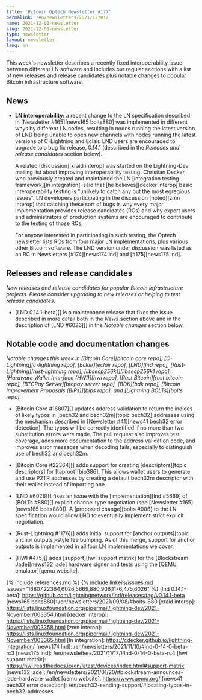 ```yaml
---
title: 'Bitcoin Optech Newsletter #177'
permalink: /en/newsletters/2021/12/01/
name: 2021-12-01-newsletter
slug: 2021-12-01-newsletter
type: newsletter
layout: newsletter
lang: en
---
```

This week's newsletter describes a recently fixed interoperability issue
between different LN software and includes our regular sections with a
list of new releases and release candidates plus notable changes to
popular Bitcoin infrastructure software.

## News

- **LN interoperability:** a recent change to the LN specification
  described in [Newsletter #165][news165 bolts880] was implemented in different ways by
  different LN nodes, resulting in nodes running the latest version of
  LND being unable to open new channels with nodes running the latest
  versions of C-Lightning and Eclair.  LND users are encouraged to
  upgrade to a bug fix release, 0.14.1 (described in the *Releases and
  release candidates* section below).

  A related [discussion][xraid interop] was started on the
  Lightning-Dev mailing list about improving interoperability testing.
  Christian Decker, who previously created and maintained the LN
  [integration testing framework][ln integration], said that [he
  believes][decker interop] basic interoperability testing is
  "unlikely to catch any but the most egregious issues".  LN
  developers participating in the discussion [noted][zmn interop] that
  catching these sort of bugs is why every major implementation
  provides release candidates (RCs) and why expert users and
  administrators of production systems are encouraged to contribute to
  the testing of those RCs.

  For anyone interested in participating in such testing, the Optech
  newsletter lists RCs from four major LN implementations, plus
  various other Bitcoin software.  The LND version under discussion was
  listed as an RC in Newsletters [#174][news174 lnd] and [#175][news175
  lnd].

## Releases and release candidates

*New releases and release candidates for popular Bitcoin infrastructure
projects.  Please consider upgrading to new releases or helping to test
release candidates.*

- [LND 0.14.1-beta][] is a maintenance release that fixes the issue
  described in more detail both in the *News* section above and in the
  description of [LND #6026][] in the *Notable changes* section below.

## Notable code and documentation changes

*Notable changes this week in [Bitcoin Core][bitcoin core repo],
[C-Lightning][c-lightning repo], [Eclair][eclair repo], [LND][lnd repo],
[Rust-Lightning][rust-lightning repo], [libsecp256k1][libsecp256k1
repo], [Hardware Wallet Interface (HWI)][hwi repo],
[Rust Bitcoin][rust bitcoin repo], [BTCPay Server][btcpay server repo],
[BDK][bdk repo], [Bitcoin Improvement Proposals (BIPs)][bips repo], and
[Lightning BOLTs][bolts repo].*

- [Bitcoin Core #16807][] updates address validation to return the indices of
  likely typos in [bech32 and bech32m][topic bech32] addresses
  using the mechanism described in [Newsletter #41][news41 bech32 error detection].
  The typos will be correctly identified if no more than two substitution
  errors were made. The pull request also improves test coverage, adds more
  documentation to the address validation code, and improves error messages
  when decoding fails, especially to distinguish use of bech32 and bech32m.

- [Bitcoin Core #22364][] adds support for creating [descriptors][topic
  descriptors] for [taproot][bip386]. This
  allows wallet users to generate and use P2TR addresses by creating a default
  bech32m descriptor with their wallet instead of importing one.

- [LND #6026][] fixes an issue with the [implementation][lnd #5669] of
  [BOLTs #880][] explicit channel type negotiation (see [Newsletter
  #165][news165 bolts880]). A [proposed change][bolts #906] to the LN
  specification would allow LND to eventually implement strict explicit
  negotiation.

- [Rust-Lightning #1176][] adds initial support for [anchor outputs][topic
  anchor outputs]-style fee bumping. As of this merge, support for anchor
  outputs is implemented in all four LN implementations we cover.

- [HWI #475][] adds [support][hwi support matrix] for the [Blockstream Jade][news132 jade]
  hardware signer and tests using the [QEMU emulator][qemu website].

{% include references.md %}
{% include linkers/issues.md issues="16807,22364,6026,5669,880,906,1176,475,6026" %}
[lnd 0.14.1-beta]: https://github.com/lightningnetwork/lnd/releases/tag/v0.14.1-beta
[news165 bolts880]: /en/newsletters/2021/09/08/#bolts-880
[xraid interop]: https://lists.linuxfoundation.org/pipermail/lightning-dev/2021-November/003354.html
[decker interop]: https://lists.linuxfoundation.org/pipermail/lightning-dev/2021-November/003358.html
[zmn interop]: https://lists.linuxfoundation.org/pipermail/lightning-dev/2021-November/003365.html
[ln integration]: https://cdecker.github.io/lightning-integration/
[news174 lnd]: /en/newsletters/2021/11/10/#lnd-0-14-0-beta-rc3
[news175 lnd]: /en/newsletters/2021/11/17/#lnd-0-14-0-beta-rc4
[hwi support matrix]: https://hwi.readthedocs.io/en/latest/devices/index.html#support-matrix
[news132 jade]: /en/newsletters/2021/01/20/#blockstream-announces-jade-hardware-wallet
[qemu website]: https://www.qemu.org/
[news41 bech32 error detection]: /en/bech32-sending-support/#locating-typos-in-bech32-addresses
